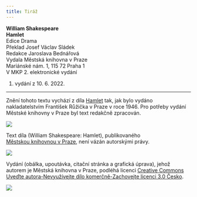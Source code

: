 ```yaml
---
title: Tiráž
---
```


**William Shakespeare    
Hamlet**  
Edice Drama  
Překlad Josef Václav Sládek  
Redakce Jaroslava Bednářová  
Vydala Městská knihovna v Praze  
Mariánské nám. 1, 115 72 Praha 1  
V MKP 2. elektronické vydání  
1. vydání z 10. 6. 2022.

***

Znění tohoto textu vychází z díla [Hamlet](https://aleph.nkp.cz/F/?func=direct&doc_number=000501177&local_base=CNB) tak, jak bylo vydáno nakladatelstvím František Růžička v Praze v roce 1946. Pro potřeby vydání Městské knihovny v Praze byl text redakčně zpracován.

![](../Images/image003.jpg)

Text díla (William Shakespeare: Hamlet), publikovaného [Městskou knihovnou v Praze](https://www.mlp.cz/cz/), není vázán autorskými právy.

![](../Images/image001.jpg)

Vydání (obálka, upoutávka, citační stránka a grafická úprava), jehož autorem je Městská knihovna v Praze, podléhá licenci [Creative Commons Uveďte autora-Nevyužívejte dílo komerčně-Zachovejte licenci 3.0 Česko](https://creativecommons.org/licenses/by-nc-sa/3.0/cz/).


  

![](../Images/image004.jpg)